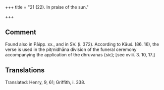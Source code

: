 +++
title = "21 (22). In praise of the sun."

+++
## Comment
Found also in Pāipp. xx., and in SV. (i. 372). According to Kāuś. (86. 16), the verse is used in the pitṛnidhāna division of the funeral ceremony accompanying the application of the dhruvanas {sic); ⌊see xviii. 3. 10, 17.⌋


## Translations
Translated: Henry, 9, 61; Griffith, i. 338.
